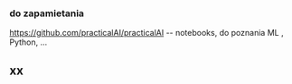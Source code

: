 ###  do zapamietania
https://github.com/practicalAI/practicalAI  -- notebooks, do poznania ML , Python, ...


## xx
